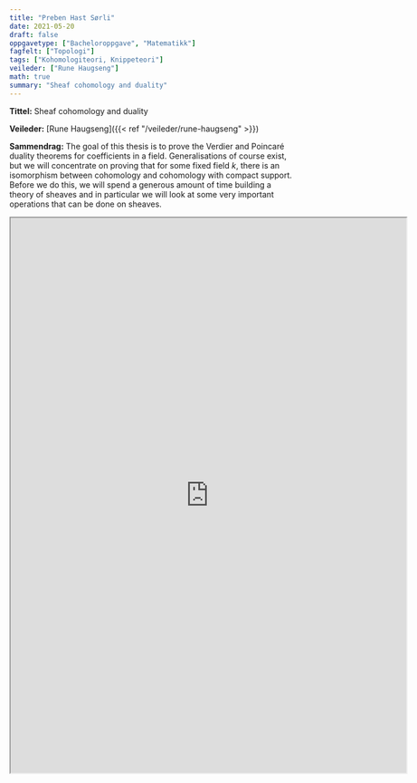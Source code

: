 ```yaml
---
title: "Preben Hast Sørli"
date: 2021-05-20
draft: false
oppgavetype: ["Bacheloroppgave", "Matematikk"]
fagfelt: ["Topologi"]
tags: ["Kohomologiteori, Knippeteori"]
veileder: ["Rune Haugseng"]
math: true 
summary: "Sheaf cohomology and duality"
---
```


**Tittel:** Sheaf cohomology and duality

**Veileder:** [Rune Haugseng]({{< ref "/veileder/rune-haugseng" >}}) 

**Sammendrag:** The goal of this thesis is to prove the Verdier and Poincaré duality theorems for coefficients in a field. Generalisations of course exist, but we will concentrate on proving that for some fixed field $k$, there is an isomorphism between cohomology and cohomology with compact support. Before we do this, we will spend a generous amount of time building a theory of sheaves and in particular we will look at some very important operations that can be done on sheaves.

<iframe src="https://drive.google.com/file/d/15_AJvQiaTJBj1awp4HZhIz85iQU0IiBg/preview" width="700" height="980" allow="autoplay"></iframe>


